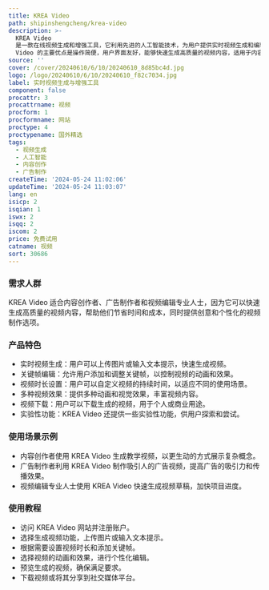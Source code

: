 ```yaml
---
title: KREA Video
path: shipinshengcheng/krea-video
description: >-
  KREA Video
  是一款在线视频生成和增强工具，它利用先进的人工智能技术，为用户提供实时视频生成和编辑功能。它允许用户上传图片或文本提示，生成具有动画效果的视频，并且可以调整视频的时长和关键帧。KREA
  Video 的主要优点是操作简便，用户界面友好，能够快速生成高质量的视频内容，适用于内容创作者、广告制作者和视频编辑专业人士。
source: ''
cover: /cover/20240610/6/10/20240610_8d85bc4d.jpg
logo: /logo/20240610/6/10/20240610_f82c7034.jpg
label: 实时视频生成与增强工具
component: false
procattr: 3
procattrname: 视频
procform: 1
procformname: 网站
proctype: 4
proctypename: 国外精选
tags:
  - 视频生成
  - 人工智能
  - 内容创作
  - 广告制作
createTime: '2024-05-24 11:02:06'
updateTime: '2024-05-24 11:03:07'
lang: en
isicp: 2
isqian: 1
iswx: 2
isqq: 2
iscom: 2
price: 免费试用
catname: 视频
sort: 30686
---
```




### 需求人群
KREA Video 适合内容创作者、广告制作者和视频编辑专业人士，因为它可以快速生成高质量的视频内容，帮助他们节省时间和成本，同时提供创意和个性化的视频制作选项。

### 产品特色
* 实时视频生成：用户可以上传图片或输入文本提示，快速生成视频。
* 关键帧编辑：允许用户添加和调整关键帧，以控制视频的动画和效果。
* 视频时长设置：用户可以自定义视频的持续时间，以适应不同的使用场景。
* 多种视频效果：提供多种动画和视觉效果，丰富视频内容。
* 视频下载：用户可以下载生成的视频，用于个人或商业用途。
* 实验性功能：KREA Video 还提供一些实验性功能，供用户探索和尝试。

### 使用场景示例
* 内容创作者使用 KREA Video 生成教学视频，以更生动的方式展示复杂概念。
* 广告制作者利用 KREA Video 制作吸引人的广告视频，提高广告的吸引力和传播效果。
* 视频编辑专业人士使用 KREA Video 快速生成视频草稿，加快项目进度。

### 使用教程
* 访问 KREA Video 网站并注册账户。
* 选择生成视频功能，上传图片或输入文本提示。
* 根据需要设置视频时长和添加关键帧。
* 选择视频的动画和效果，进行个性化编辑。
* 预览生成的视频，确保满足要求。
* 下载视频或将其分享到社交媒体平台。

  
